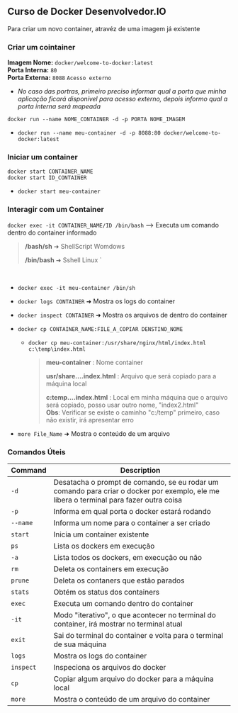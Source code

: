 ## Curso de Docker  Desenvolvedor.IO

Para criar um novo container, atravéz de uma imagem já existente

### Criar um cointainer

**Imagem Nome:** `docker/welcome-to-docker:latest` <br/>
**Porta Interna:** `80`<br/>
**Porta Externa:** `8088`  `Acesso externo` <br/>
* *No caso das portras, primeiro preciso informar qual a porta que minha aplicação ficará disponível para acesso externo, depois informo qual a porta interna será mapeada* <br/>

`docker run --name NOME_CONTAINER -d -p PORTA NOME_IMAGEM` <br/>
*   `docker run --name meu-container -d -p 8088:80 docker/welcome-to-docker:latest`


### Iniciar um container

`docker start CONTAINER_NAME`<br/>
`docker start ID_CONTAINER`
*   `docker start meu-container`


### Interagir com um Container

`docker exec -it CONTAINER_NAME/ID /bin/bash` --> Executa um comando dentro do container informado
 > **/bash/sh**  ➜ ShellScript Womdows
 >
 > **/bin/bash** ➜ Sshell Linux
`
<br/>

* `docker exec -it meu-container /bin/sh`
* `docker logs CONTAINER`  ➜ Mostra os logs do container
* `docker inspect CONTAINER` ➜ Mostra os arquivos de dentro do container

* `docker cp CONTAINER_NAME:FILE_A_COPIAR DENSTINO_NOME`
    *  `docker cp meu-container:/usr/share/nginx/html/index.html c:\temp\index.html`
        > **meu-container** : Nome container
        >
        > **usr/share....index.html** : Arquivo que será copiado para a máquina local
        >
        > **c:temp....index.html** : Local em minha máquina que o arquivo será copiado, posso usar outro nome, "index2.html"  
        > **Obs**: Verificar se existe o caminho "c:/temp" primeiro, caso não existir, irá apresentar erro
* `more File_Name` ➜ Mostra o conteúdo de um arquivo

### Comandos Úteis

| Command           | Description                                           |
| --------               | ---                                                   |
| `-d`              | Desatacha o prompt de comando, se eu rodar um comando para criar o docker por exemplo, ele me libera o terminal para fazer outra coisa |
| `-p`        |  Informa em qual porta o docker estará rodando |
| `--name`    | Informa um nome para o container a ser criado |
| `start`     | Inicia um container existente|
| `ps`        | Lista os dockers em execução |
| `-a`        | Lista todos os dockers, em execução ou não |
| `rm`        | Deleta os containers em execução |
| `prune`     | Deleta os contaners que estão parados |
| `stats`     | Obtém os status dos containers |
| `exec`      | Executa um comando dentro do container |
| `-it `      | Modo "iterativo", o que acontecer no terminal do container, irá mostrar no terminal atual |
| `exit`      | Sai do terminal do container e volta para o terminal de sua máquina|
| `logs`      | Mostra os logs do container |
| `inspect`   | Inspeciona os arquivos do docker |
| `cp`        | Copiar algum arquivo do docker para a máquina local|
| `more`      | Mostra o conteúdo de um arquivo do container|
